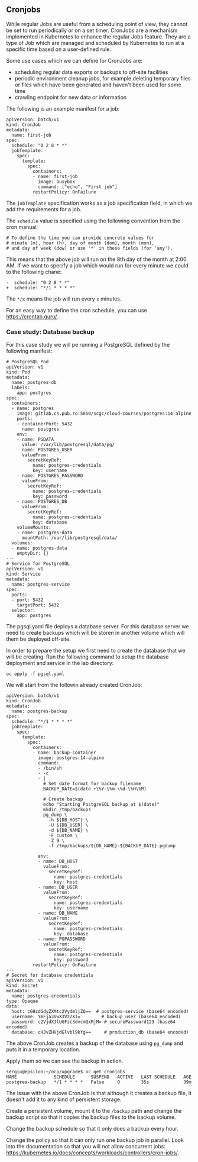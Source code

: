 ## Cronjobs

While regular Jobs are useful from a scheduling point of view, they cannot be set to run periodically or on a set timer.
CronJobs are a mechanism implemented in Kubernetes to enhance the regular Jobs feature.
They are a type of Job which are managed and scheduled by Kubernetes to run at a specific time based on a user-defined rule.

Some use cases which we can define for CronJobs are:
* scheduling regular data exports or backups to off-site facilities
* periodic environment cleanup jobs, for example deleting temporary files or files which have been generated and haven't been used for some time
* crawling endpoint for new data or information

The following is an example manifest for a job:
```
apiVersion: batch/v1
kind: CronJob
metadata:
  name: first-job
spec:
  schedule: "0 2 8 * *"
  jobTemplate:
    spec:
      template:
        spec:
          containers:
          - name: first-job
            image: busybox
            command: ["echo", "First job"]
          restartPolicy: OnFailure
```

The `jobTemplate` specification works as a job specification field, in which we add the requirements for a job.

The `schedule` value is specified using the following convention from the cron manual:
```
# To define the time you can provide concrete values for
# minute (m), hour (h), day of month (dom), month (mon),
# and day of week (dow) or use '*' in these fields (for 'any').
```

This means that the above job will run on the 8th day of the month at 2:00 AM.
If we want to specify a job which would run for every minute we could to the following chane:
```
-  schedule: "0 2 8 * *"
+  schedule: "*/1 * * * *"
```

The `*/x` means the job will run every `x` minutes.

For an easy way to define the cron schedule, you can use https://crontab.guru/.

### Case study: Database backup


For this case study we will pe running a PostgreSQL defined by the following
manifest:
```
# PostgreSQL Pod
apiVersion: v1
kind: Pod
metadata:
  name: postgres-db
  labels:
    app: postgres
spec:
  containers:
  - name: postgres
    image: gitlab.cs.pub.ro:5050/scgc/cloud-courses/postgres:14-alpine
    ports:
    - containerPort: 5432
      name: postgres
    env:
    - name: PGDATA
      value: /var/lib/postgresql/data/pg/
    - name: POSTGRES_USER
      valueFrom:
        secretKeyRef:
          name: postgres-credentials
          key: username
    - name: POSTGRES_PASSWORD
      valueFrom:
        secretKeyRef:
          name: postgres-credentials
          key: password
    - name: POSTGRES_DB
      valueFrom:
        secretKeyRef:
          name: postgres-credentials
          key: database
    volumeMounts:
    - name: postgres-data
      mountPath: /var/lib/postgresql/data/
  volumes:
  - name: postgres-data
    emptyDir: {}
---
# Service for PostgreSQL
apiVersion: v1
kind: Service
metadata:
  name: postgres-service
spec:
  ports:
  - port: 5432
    targetPort: 5432
  selector:
    app: postgres
```

The pgsql.yaml file deploys a database server.
For this database server we need to create backups which will be storen in another volume which will them be deployed off-site.

In order to prepare the setup we first need to create the database that we will be creating.
Run the following command to setup the database deployment and service in the lab directory:

```
oc apply -f pgsql.yaml
```

We will start from the followin already created CronJob:
```
apiVersion: batch/v1
kind: CronJob
metadata:
  name: postgres-backup
spec:
  schedule: "*/1 * * * *"
  jobTemplate:
    spec:
      template:
        spec:
          containers:
          - name: backup-container
            image: postgres:14-alpine
            command:
            - /bin/sh
            - -c
            - |
              # Set date format for backup filename
              BACKUP_DATE=$(date +\%Y-\%m-\%d-\%H\%M)

              # Create backup
              echo "Starting PostgreSQL backup at $(date)"
              mkdir /tmp/backups
              pg_dump \
                -h ${DB_HOST} \
                -U ${DB_USER} \
                -d ${DB_NAME} \
                -F custom \
                -Z 9 \
                -f /tmp/backups/${DB_NAME}-${BACKUP_DATE}.pgdump

            env:
            - name: DB_HOST
              valueFrom:
                secretKeyRef:
                  name: postgres-credentials
                  key: host
            - name: DB_USER
              valueFrom:
                secretKeyRef:
                  name: postgres-credentials
                  key: username
            - name: DB_NAME
              valueFrom:
                secretKeyRef:
                  name: postgres-credentials
                  key: database
            - name: PGPASSWORD
              valueFrom:
                secretKeyRef:
                  name: postgres-credentials
                  key: password
          restartPolicy: OnFailure
---
# Secret for database credentials
apiVersion: v1
kind: Secret
metadata:
  name: postgres-credentials
type: Opaque
data:
  host: cG9zdGdyZXMtc2VydmljZQ==  # postgres-service (base64 encoded)
  username: YmFja3VwX3VzZXI=        # backup_user (base64 encoded)
  password: c2VjdXJlUGFzc3dvcmQxMjM= # securePassword123 (base64 encoded)
  database: cHJvZHVjdGlvbl9kYg==     # production_db (base64 encoded)
```

The above CronJob creates a backup of the database using `pg_dump` and puts it in a temporary location.

Apply them so we can see the backup in action.

```
sergiu@epsilon:~/ocp/upgrade$ oc get cronjobs
NAME              SCHEDULE      SUSPEND   ACTIVE   LAST SCHEDULE   AGE
postgres-backup   */1 * * * *   False     0        35s             39m
```

The issue with the above CronJob is that although it creates a backup file, it doesn't add it to any kind of persistent storage.

Create a persistent volume, mount it to the `/backup` path and change the backup script so that it copies the backup files to the backup volume.

Change the backup schedule so that it only does a backup every hour.

Change the policy so that it can only run one backup job in parallel. Look into the documentation so that you will not allow concurrent jobs: https://kubernetes.io/docs/concepts/workloads/controllers/cron-jobs/.
